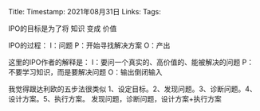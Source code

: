 Title: 
Timestamp:  2021年08月31日
Links: 
Tags: 

IPO的目标是为了将 知识 变成 价值

IPO的过程：
I：问题
P：开始寻找解决方案
O：产出

这里的IPO作者的解释是：
I：要问一个真实的、高价值的、能被解决的问题
P：不要学习知识，而是要解决问题
O：输出倒闭输入

我觉得跟达利欧的五步法很类似
1、设定目标。2、发现问题。3、诊断问题。4、设计方案。5、执行方案。
发现问题，诊断问题，设计方案+执行方案